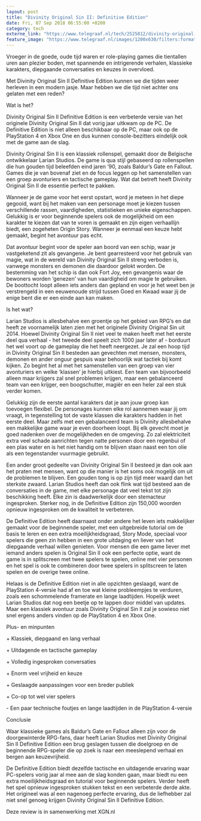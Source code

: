 ```yaml
---
layout: post
title: "Divinity Original Sin II: Definitive Edition"
date: Fri, 07 Sep 2018 06:55:00 +0200
category: tech
externe_link: "https://www.telegraaf.nl/tech/2525812/divinity-original-sin-ii-definitive-edition"
feature_image: "https://www.telegraaf.nl/images/1200x630/filters:format(jpeg):quality(80)/cdn-kiosk-api.telegraaf.nl/68c17ac6-b1da-11e8-96a7-09a00225f721.jpg"
---
```


<p class="intro">Vroeger in de goede, oude tijd waren er role-playing games die tientallen uren aan plezier boden, met spannende en intrigerende verhalen, klassieke karakters, diepgaande conversaties en keuzes in overvloed.</p> <p>Met Divinity Original Sin II Definitive Edition kunnen we die tijden weer herleven in een modern jasje. Maar hebben we die tijd niet achter ons gelaten met een reden?</p><p>Wat is het?</p><p>Divinity Original Sin II Definitive Edition is een verbeterde versie van het originele Divinity Original Sin II dat vorig jaar uitkwam op de PC. De Definitive Edition is niet alleen beschikbaar op de PC, maar ook op de PlayStation 4 en Xbox One en dus kunnen console-bezitters eindelijk ook met de game aan de slag.</p><p>Divinity Original Sin II is een klassiek rollenspel, gemaakt door de Belgische ontwikkelaar Larian Studios. De game is qua stijl gebaseerd op rollenspellen die hun gouden tijd beleefden eind jaren ‘90, zoals Baldur’s Gate en Fallout. Games die je van bovenaf ziet en de focus leggen op het samenstellen van een groep avonturiers en tactische gameplay. Wat dat betreft heeft Divinity Original Sin II de essentie perfect te pakken.</p><p>Wanneer je de game voor het eerst opstart, word je meteen in het diepe gegooid, want bij het maken van een personage moet je kiezen tussen verschillende rassen, vaardigheden, statistieken en unieke eigenschappen. Gelukkig is er voor beginnende spelers ook de mogelijkheid om een karakter te kiezen dat van te voren is gemaakt en zijn eigen verhaallijn biedt, een zogeheten Origin Story. Wanneer je eenmaal een keuze hebt gemaakt, begint het avontuur pas echt.</p><p>Dat avontuur begint voor de speler aan boord van een schip, waar je vastgeketend zit als gevangene. Je bent gearresteerd voor het gebruik van magie, wat in de wereld van Divinity Original Sin II streng verboden is, vanwege monsters en demonen die daardoor gelokt worden. De bestemming van het schip is dan ook Fort Joy, een gevangenis waar de bewoners worden ‘genezen’ van hun vaardigheid om magie te gebruiken. De boottocht loopt alleen iets anders dan gepland en voor je het weet ben je verstrengeld in een eeuwenoude strijd tussen Goed en Kwaad waar jij de enige bent die er een einde aan kan maken.</p><p>Is het wat?</p><p>Larian Studios is allesbehalve een groentje op het gebied van RPG’s en dat heeft ze voornamelijk laten zien met het originele Divinity Original Sin uit 2014. Hoewel Divinity Original Sin II niet veel te maken heeft met het eerste deel qua verhaal - het tweede deel speelt zich 1000 jaar later af - borduurt het wel voort op de gameplay die het heeft neergezet. Je zal een hoop tijd in Divinity Original Sin II besteden aan gevechten met mensen, monsters, demonen en ander onguur gespuis waar behoorlijk wat tactiek bij komt kijken. Zo begint het al met het samenstellen van een groep van vier avonturiers en welke ‘klassen’ je hierbij uitkiest. Een team van bijvoorbeeld alleen maar krijgers zal snel problemen krijgen, maar een gebalanceerd team van een krijger, een boogschutter, magiër en een heler zal een stuk verder komen.</p><p>Gelukkig zijn de eerste aantal karakters dat je aan jouw groep kan toevoegen flexibel. De personages kunnen elke rol aannemen waar jij om vraagt, in tegenstelling tot de vaste klassen die karakters hadden in het eerste deel. Maar zelfs met een gebalanceerd team is Divinity allesbehalve een makkelijke game waar je even doorheen loopt. Bij elk gevecht moet je goed nadenken over de mogelijkheden en de omgeving. Zo zal elektriciteit extra veel schade aanrichten tegen natte personen door een regenbui of een plas water en is het niet handig om te blijven staan naast een ton olie als een tegenstander vuurmagie gebruikt.</p><p>Een ander groot gedeelte van Divinity Original Sin II besteed je dan ook aan het praten met mensen, want op die manier is het soms ook mogelijk om uit de problemen te blijven. Een gouden tong is op zijn tijd meer waard dan het sterkste zwaard. Larian Studios heeft dan ook flink wat tijd besteed aan de conversaties in de game, met elke personage dat veel tekst tot zijn beschikking heeft. Elke zin is daadwerkelijk door een stemacteur ingesproken. Sterker nog, in de Definitive Edition zijn 150,000 woorden opnieuw ingesproken om de kwaliteit te verbeteren.</p><p>De Definitive Edition heeft daarnaast onder andere het leven iets makkelijker gemaakt voor de beginnende speler, met een uitgebreide tutorial om de basis te leren en een extra moeilijkheidsgraad, Story Mode, speciaal voor spelers die geen zin hebben in een grote uitdaging en liever van het diepgaande verhaal willen genieten. Voor mensen die een game liever met iemand anders spelen is Original Sin II ook een perfecte optie, want de game is in splitscreen met twee spelers te spelen, online met vier personen en het spel is ook te combineren door twee spelers in splitscreen te laten spelen en de overige twee online.</p><p>Helaas is de Definitive Edition niet in alle opzichten geslaagd, want de PlayStation 4-versie had af en toe wat kleine probleempjes te verduren, zoals een schommelende framerate en lange laadtijden. Hopelijk weet Larian Studios dat nog een beetje op te lappen door middel van updates. Maar een klassiek avontuur zoals Divinity Original Sin II zal je sowieso niet snel ergens anders vinden op de PlayStation 4 en Xbox One.</p><p>Plus- en minpunten</p><p>+ Klassiek, diepgaand en lang verhaal</p><p>+ Uitdagende en tactische gameplay</p><p>+ Volledig ingesproken conversaties</p><p>+ Enorm veel vrijheid en keuze</p><p>+ Geslaagde aanpassingen voor een breder publiek</p><p>+ Co-op tot wel vier spelers</p><p>- Een paar technische foutjes en lange laadtijden in de PlayStation 4-versie</p><p>Conclusie</p><p>Waar klassieke games als Baldur’s Gate en Fallout alleen zijn voor de doorgewinterde RPG-fans, daar heeft Larian Studios met Divinity Original Sin II Definitive Edition een brug geslagen tussen die doelgroep en de beginnende RPG-speler die op zoek is naar een meeslepend verhaal en bergen aan keuzevrijheid.</p><p>De Definitive Edition biedt dezelfde tactische en uitdagende ervaring waar PC-spelers vorig jaar al mee aan de slag konden gaan, maar biedt nu een extra moeilijkheidsgraad en tutorial voor beginnende spelers. Verder heeft het spel opnieuw ingesproken stukken tekst en een verbeterde derde akte. Het origineel was al een nagenoeg perfecte ervaring, dus de liefhebber zal niet snel genoeg krijgen Divinity Original Sin II Definitive Edition.</p><p>Deze review is in samenwerking met XGN.nl</p>
